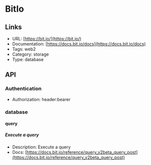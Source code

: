 # BitIo

## Links

* URL: [https://bit.io/](https://bit.io/)
* Documentation: [https://docs.bit.io/docs](https://docs.bit.io/docs)
* Tags: web2
* Category: storage
* Type: database

## API

### Authentication

* Authorization: header:bearer

### database

#### query

##### Execute a query

* Description: Execute a query
* Docs: [https://docs.bit.io/reference/query_v2beta_query_post](https://docs.bit.io/reference/query_v2beta_query_post)
